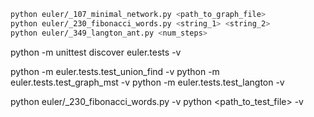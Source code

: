 
```sh
python euler/_107_minimal_network.py <path_to_graph_file>
python euler/_230_fibonacci_words.py <string_1> <string_2>
python euler/_349_langton_ant.py <num_steps>
```


python -m unittest discover euler.tests -v

python -m euler.tests.test_union_find -v
python -m euler.tests.test_graph_mst -v
python -m euler.tests.test_langton -v

python euler/_230_fibonacci_words.py -v
python <path_to_test_file> -v

